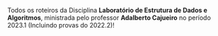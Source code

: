 Todos os roteiros da Disciplina **Laboratório de Estrutura de Dados e Algoritmos**, ministrada pelo professor **Adalberto Cajueiro** no período 2023.1 (Incluindo provas do 2022.2)!
